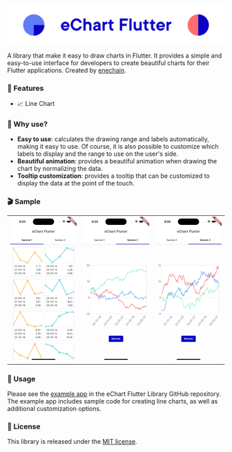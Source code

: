 <p>
<img src="assets/cover.png" alt="eChart Flutter Header"/>
</p>

A library that make it easy to draw charts in Flutter.
It provides a simple and easy-to-use interface for developers to create beautiful charts for their Flutter applications.
Created by [enechain](https://enechain.co.jp/).

### :rocket: Features

- :chart_with_upwards_trend: Line Chart

### :dart: Why use?

- **Easy to use**: calculates the drawing range and labels automatically, making it easy to use. Of
  course, it is also possible to customize which labels to display and the range to use on the user's side.
- **Beautiful animation**: provides a beautiful animation when drawing the chart by normalizing the
  data.
- **Tooltip customization**: provides a tooltip that can be customized to display the data at the
  point of the touch.

### :clapper: Sample

<div style="text-align: center">
    <table>
        <tr>
            <td style="text-align: center">
                <img src="assets/sample1.gif" alt="eChart Flutter Sample 1"/>
            </td>            
            <td style="text-align: center">
                <img src="assets/sample2_animation.gif" alt="eChart Flutter Sample 2"/>
            </td>
            <td style="text-align: center">
                <img src="assets/sample2_tooltip.gif" alt="eChart Flutter Sample 3"/>
            </td>
        </tr>
    </table>
</div>

### :art: Usage

Please see the [example app](example) in the eChart Flutter
Library GitHub repository. The example app includes sample code for creating line charts, as well as
additional customization options.

### :page_facing_up: License

This library is released under the [MIT license](LICENSE).
